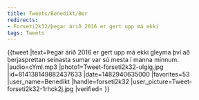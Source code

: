 ```yaml
---
title: Tweets/Benedikt/Ber
redirects:
- Forseti2k32/þegar árið 2016 er gert upp má ekki
tags: Tweets
---
```


<level c1/>
{{tweet
|text=Þegar árið 2016 er gert upp má ekki gleyma því að berjasprettan seinasta sumar var sú mesta í manna minnum.
|audio=cYmI.mp3
|photo1=Tweet-forseti2k32-ulgig.jpg
|id=814138149882437633
|date=1482940635000
|favorites=53
|user_name=Benedikt
|handle=forseti2k32
|user_picture=Tweet-forseti2k32-1rhck2j.jpg
|verified=
}}

